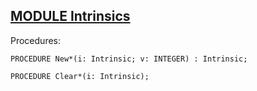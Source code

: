 
## [MODULE Intrinsics](https://github.com/io-core/Script/blob/main/Intrinsics.Mod)

Procedures:

```
PROCEDURE New*(i: Intrinsic; v: INTEGER) : Intrinsic;
```
```
PROCEDURE Clear*(i: Intrinsic);
```

